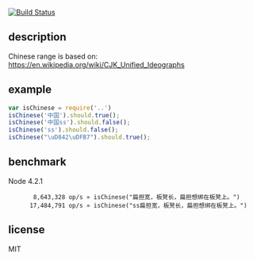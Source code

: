 [![Build Status](https://travis-ci.org/alsotang/is-chinese.svg?branch=master)](https://travis-ci.org/alsotang/is-chinese)

## description

Chinese range is based on: https://en.wikipedia.org/wiki/CJK_Unified_Ideographs

## example

```js
var isChinese = require('..')
isChinese('中国').should.true();
isChinese('中国ss').should.false();
isChinese('ss').should.false();
isChinese("\uD842\uDFB7").should.true();
```

## benchmark

Node 4.2.1 

```
       8,643,328 op/s » isChinese("扁担宽，板凳长，扁担想绑在板凳上。")
      17,484,791 op/s » isChinese("ss扁担宽，板凳长，扁担想绑在板凳上。")
```

## license

MIT